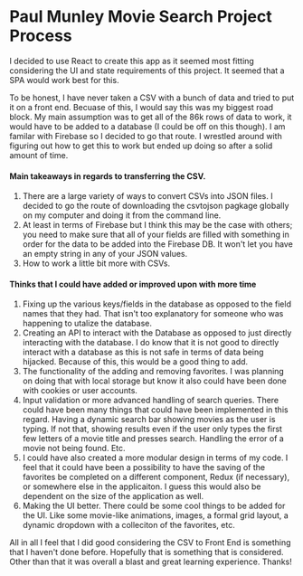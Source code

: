 # Paul Munley Movie Search Project Process

I decided to use React to create this app as it seemed most fitting considering the UI and state requirements of this project. It seemed that a SPA would work best for this. 

To be honest, I have never taken a CSV with a bunch of data and tried to put it on a front end. Becuase of this, I would say this was my biggest road block. My main assumption was to get all of the 86k rows of data to work, it would have to be added to a database (I could be off on this though). I am familar with Firebase so I decided to go that route. I wrestled around with figuring out how to get this to work but ended up doing so after a solid amount of time.

#### Main takeaways in regards to transferring the CSV. ####
1. There are a large variety of ways to convert CSVs into JSON files. I decided to go the route of downloading the csvtojson pagkage globally on my computer and doing it from the command line.
2. At least in terms of Firebase but I think this may be the case with others; you need to make sure that all of your fields are filled with something in order for the data to be added into the Firebase DB. It won't let you have an empty string in any of your JSON values.
3. How to work a little bit more with CSVs.

#### Thinks that I could have added or improved upon with more time
1. Fixing up the various keys/fields in the database as opposed to the field names that they had. That isn't too explanatory for someone who was happening to utalize the database.
2. Creating an API to interact with the Database as opposed to just directly interacting with the database. I do know that it is not good to directly interact with a database as this is not safe in terms of data being hijacked. Because of this, this would be a good thing to add.
3. The functionality of the adding and removing favorites. I was planning on doing that with local storage but know it also could have been done with cookies or user accounts.
4. Input validation or more advanced handling of search queries. There could have been many things that could have been implemented in this regard. Having a dynamic search bar showing movies as the user is typing. If not that, showing results even if the user only types the first few letters of a movie title and presses search. Handling the error of a movie not being found. Etc.
5. I could have also created a more modular design in terms of my code. I feel that it could have been a possibility to have the saving of the favorites be completed on a different component, Redux (if necessary), or somewhere else in the applicaiton. I guess this would also be dependent on the size of the application as well.
6. Making the UI better. There could be some cool things to be added for the UI. Like some movie-like animations, images, a formal grid layout, a dynamic dropdown with a colleciton of the favorites, etc.

All in all I feel that I did good considering the CSV to Front End is something that I haven't done before. Hopefully that is something that is considered. Other than that it was overall a blast and great learning experience. Thanks!
